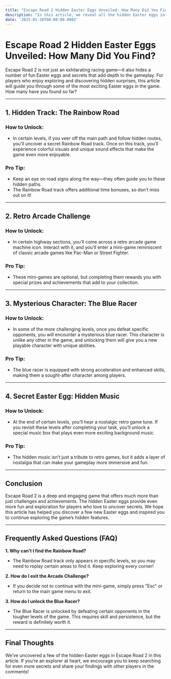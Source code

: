 ```yaml
---
title: "Escape Road 2 Hidden Easter Eggs Unveiled: How Many Did You Find?"
description: "In this article, we reveal all the hidden Easter eggs in Escape Road 2, helping players discover these fun secrets and enhance their gaming experience."
date: '2025-01-20T00:00:00.000Z'
---
```


# Escape Road 2 Hidden Easter Eggs Unveiled: How Many Did You Find?

Escape Road 2 is not just an exhilarating racing game—it also hides a number of fun Easter eggs and secrets that add depth to the gameplay. For players who enjoy exploring and discovering hidden surprises, this article will guide you through some of the most exciting Easter eggs in the game. How many have you found so far?

---

## 1. **Hidden Track: The Rainbow Road**

### How to Unlock:
- In certain levels, if you veer off the main path and follow hidden routes, you’ll uncover a secret Rainbow Road track. Once on this track, you’ll experience colorful visuals and unique sound effects that make the game even more enjoyable.

### Pro Tip:
- Keep an eye on road signs along the way—they often guide you to these hidden paths.
- The Rainbow Road track offers additional time bonuses, so don’t miss out on it!

---

## 2. **Retro Arcade Challenge**

### How to Unlock:
- In certain highway sections, you'll come across a retro arcade game machine icon. Interact with it, and you'll enter a mini-game reminiscent of classic arcade games like Pac-Man or Street Fighter.

### Pro Tip:
- These mini-games are optional, but completing them rewards you with special prizes and achievements that add to your collection.

---

## 3. **Mysterious Character: The Blue Racer**

### How to Unlock:
- In some of the more challenging levels, once you defeat specific opponents, you will encounter a mysterious blue racer. This character is unlike any other in the game, and unlocking them will give you a new playable character with unique abilities.

### Pro Tip:
- The blue racer is equipped with strong acceleration and enhanced skills, making them a sought-after character among players.

---

## 4. **Secret Easter Egg: Hidden Music**

### How to Unlock:
- At the end of certain levels, you’ll hear a nostalgic retro game tune. If you revisit these levels after completing your task, you’ll unlock a special music box that plays even more exciting background music.

### Pro Tip:
- The hidden music isn’t just a tribute to retro games, but it adds a layer of nostalgia that can make your gameplay more immersive and fun.

---

## Conclusion

Escape Road 2 is a deep and engaging game that offers much more than just challenges and achievements. The hidden Easter eggs provide even more fun and exploration for players who love to uncover secrets. We hope this article has helped you discover a few new Easter eggs and inspired you to continue exploring the game’s hidden features.

---

## Frequently Asked Questions (FAQ)

**1. Why can’t I find the Rainbow Road?**  
   - The Rainbow Road track only appears in specific levels, so you may need to replay certain areas to find it. Keep exploring every corner!

**2. How do I exit the Arcade Challenge?**  
   - If you decide not to continue with the mini-game, simply press "Esc" or return to the main game menu to exit.

**3. How do I unlock the Blue Racer?**  
   - The Blue Racer is unlocked by defeating certain opponents in the tougher levels of the game. This requires skill and persistence, but the reward is definitely worth it.

---

## Final Thoughts

We’ve uncovered a few of the hidden Easter eggs in Escape Road 2 in this article. If you’re an explorer at heart, we encourage you to keep searching for even more secrets and share your findings with other players in the comments!
